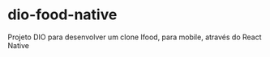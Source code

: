 # dio-food-native
Projeto DIO para desenvolver um clone Ifood, para mobile, através do React Native
